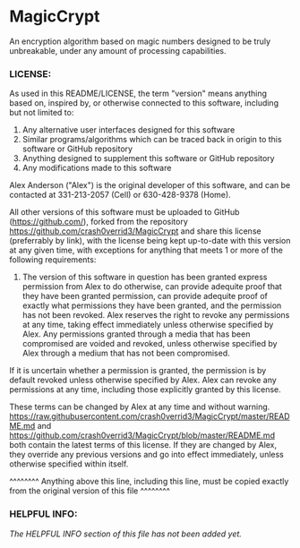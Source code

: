 # MagicCrypt
An encryption algorithm based on magic numbers designed to be truly unbreakable, under any amount of processing capabilities.

### LICENSE:

As used in this README/LICENSE, the term "version" means anything based on, inspired by, or otherwise connected to this software, including but not limited to:
1. Any alternative user interfaces designed for this software
2. Similar programs/algorithms which can be traced back in origin to this software or GitHub repository
4. Anything designed to supplement this software or GitHub repository
5. Any modifications made to this software


Alex Anderson ("Alex") is the original developer of this software, and can be contacted at 331-213-2057 (Cell) or 630-428-9378 (Home).

All other versions of this software must be uploaded to GitHub (https://github.com/), forked from the repository https://github.com/crash0verrid3/MagicCrypt and share this license (preferrably by link), with the license being kept up-to-date with this version at any given time, with exceptions for anything that meets 1 or more of the following requirements:

1. The version of this software in question has been granted express permission from Alex to do otherwise, can provide adequite proof that they have been granted permission, can provide adequite proof of exactly what permissions they have been granted, and the permission has not been revoked. Alex reserves the right to revoke any permissions at any time, taking effect immediately unless otherwise specified by Alex. Any permissions granted through a media that has been compromised are voided and revoked, unless otherwise specified by Alex through a medium that has not been compromised.

If it is uncertain whether a permission is granted, the permission is by default revoked unless otherwise specified by Alex.
Alex can revoke any permissions at any time, including those explicitly granted by this license.

These terms can be changed by Alex at any time and without warning.
https://raw.githubusercontent.com/crash0verrid3/MagicCrypt/master/README.md and https://github.com/crash0verrid3/MagicCrypt/blob/master/README.md both contain the latest terms of this license. If they are changed by Alex, they override any previous versions and go into effect immediately, unless otherwise specified within itself.


^^^^^^^^ Anything above this line, including this line, must be copied exactly from the original version of this file ^^^^^^^^

### HELPFUL INFO:

*The HELPFUL INFO section of this file has not been added yet.*
